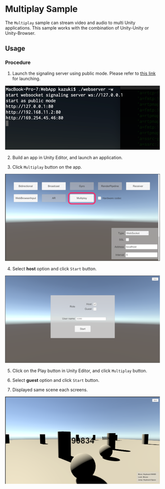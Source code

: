 # Multiplay Sample

The `Multiplay` sample can stream video and audio to multi Unity applications. This sample works with the combination of Unity-Unity or Unity-Browser.

## Usage

### Procedure

1) Launch the signaling server using public mode. Please refer to [this link](webapp.md) for launching.

![Launch web server](images/launch_webserver_public_mode.png)

2) Build an app in Unity Editor, and launch an application.

3) Click `Multiplay` button on the app.

![Open Multiplay scene](images/open_multiplay_scene.png)

4) Select **host** option and click `Start` button.

![Open Multiplay scene](images/sample_multiplay_select_host.png)

5) Click on the Play button in Unity Editor, and click `Multiplay` button.

6) Select **guest** option and click `Start` button.

7) Displayed same scene each screens.

![Play Multiplay sample](images/play_sample_multiplay.png)
